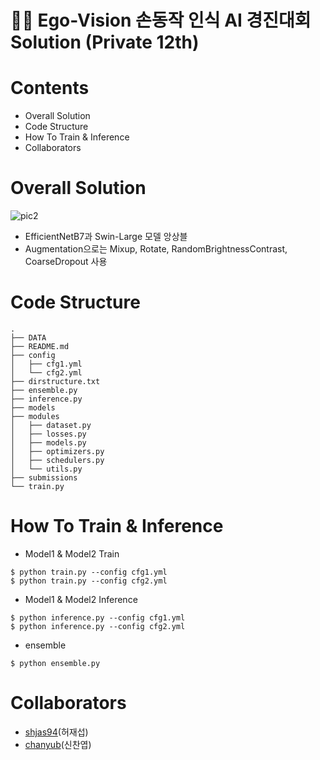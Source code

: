 # ✋🏻 Ego-Vision 손동작 인식 AI 경진대회 Solution (Private 12th)

# Contents

* Overall Solution
* Code Structure
* How To Train & Inference
* Collaborators
# Overall Solution

![pic2](https://user-images.githubusercontent.com/25663769/137305744-efacd02c-23a7-48ae-a222-04b0a4841ff8.png)

* EfficientNetB7과 Swin-Large 모델 앙상블
* Augmentation으로는 Mixup, Rotate, RandomBrightnessContrast, CoarseDropout 사용

# Code Structure

```
.
├── DATA
├── README.md
├── config
│   ├── cfg1.yml
│   └── cfg2.yml
├── dirstructure.txt
├── ensemble.py
├── inference.py
├── models
├── modules
│   ├── dataset.py
│   ├── losses.py
│   ├── models.py
│   ├── optimizers.py
│   ├── schedulers.py
│   └── utils.py
├── submissions
└── train.py
```

# How To Train & Inference

* Model1 & Model2 Train
```
$ python train.py --config cfg1.yml
$ python train.py --config cfg2.yml
```

* Model1 & Model2 Inference 
```
$ python inference.py --config cfg1.yml
$ python inference.py --config cfg2.yml
```


* ensemble
```
$ python ensemble.py
```

# Collaborators
* [shjas94](https://github.com/shjas94)(허재섭)
* [chanyub](https://github.com/chanyub)(신찬엽)